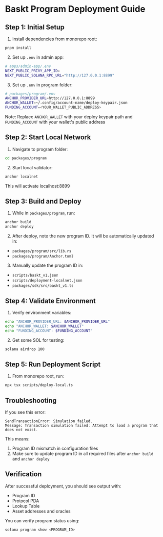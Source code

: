 # Baskt Program Deployment Guide

## Step 1: Initial Setup

1. Install dependencies from monorepo root:

```bash
pnpm install
```

2. Set up `.env` in admin app:

```bash
# apps/admin-app/.env
NEXT_PUBLIC_PRIVY_APP_ID=
NEXT_PUBLIC_SOLANA_RPC_URL="http://127.0.0.1:8899"
```

3. Set up `.env` in program folder:

```bash
# packages/program/.env
ANCHOR_PROVIDER_URL=http://127.0.0.1:8899
ANCHOR_WALLET=~/.config/account-name/deploy-keypair.json
FUNDING_ACCOUNT=<YOUR_WALLET_PUBLIC_ADDRESS>
```

Note: Replace `ANCHOR_WALLET` with your deploy keypair path and `FUNDING_ACCOUNT` with your wallet's public address

## Step 2: Start Local Network

1. Navigate to program folder:

```bash
cd packages/program
```

2. Start local validator:

```bash
anchor localnet
```

This will activate localhost:8899

## Step 3: Build and Deploy

1. While in `packages/program`, run:

```bash
anchor build
anchor deploy
```

2. After deploy, note the new program ID. It will be automatically updated in:

- `packages/program/src/lib.rs`
- `packages/program/Anchor.toml`

3. Manually update the program ID in:

- `scripts/baskt_v1.json`
- `scripts/deployment-localnet.json`
- `packages/sdk/src/baskt_v1.ts`

## Step 4: Validate Environment

1. Verify environment variables:

```bash
echo "ANCHOR_PROVIDER_URL: $ANCHOR_PROVIDER_URL"
echo "ANCHOR_WALLET: $ANCHOR_WALLET"
echo "FUNDING_ACCOUNT: $FUNDING_ACCOUNT"
```

2. Get some SOL for testing:

```bash
solana airdrop 100
```

## Step 5: Run Deployment Script

1. From monorepo root, run:

```bash
npx tsx scripts/deploy-local.ts
```

## Troubleshooting

If you see this error:

```
SendTransactionError: Simulation failed.
Message: Transaction simulation failed: Attempt to load a program that does not exist.
```

This means:

1. Program ID mismatch in configuration files
2. Make sure to update program ID in all required files after `anchor build` and `anchor deploy`

## Verification

After successful deployment, you should see output with:

- Program ID
- Protocol PDA
- Lookup Table
- Asset addresses and oracles

You can verify program status using:

```bash
solana program show <PROGRAM_ID>
```
